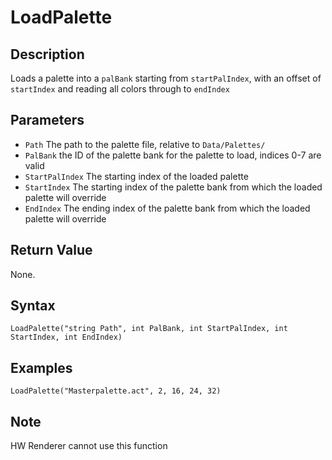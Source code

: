 # LoadPalette

## Description
Loads a palette into a `palBank` starting from `startPalIndex`, with an offset of `startIndex` and reading all colors through to `endIndex`

## Parameters
- `Path`
The path to the palette file, relative to `Data/Palettes/`
- `PalBank`
the ID of the palette bank for the palette to load, indices 0-7 are valid
- `StartPalIndex`
The starting index of the loaded palette
- `StartIndex`
The starting index of the palette bank from which the loaded palette will override
- `EndIndex`
The ending index of the palette bank from which the loaded palette will override

## Return Value
None.

## Syntax
```
LoadPalette("string Path", int PalBank, int StartPalIndex, int StartIndex, int EndIndex) 
```

## Examples
```
LoadPalette("Masterpalette.act", 2, 16, 24, 32)
```

## Note
HW Renderer cannot use this function